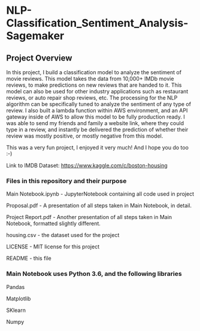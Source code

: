 # NLP-Classification_Sentiment_Analysis-Sagemaker

## Project Overview
In this project, I build a classification model to analyze the sentiment of movie reviews. This model takes the data from 10,000+ IMDb movie reviews, to make predictions on new reviews that are handed to it. This model can also be used for other industry applications such as restaurant reviews, or auto repair shop reviews, etc. The processing for the NLP algorithm can be specifically tuned to analyze the sentiment of any type of review. I also built a lambda function within AWS environment, and an API gateway inside of AWS to allow this model to be fully production ready. I was able to send my friends and family a website link, where they could type in a review, and instantly be delivered the prediction of whether their review was mostly positive, or mostly negative from this model.

This was a very fun project, I enjoyed it very much! And I hope you do too :-)

Link to IMDB Dataset:
https://www.kaggle.com/c/boston-housing


### Files in this repository and their purpose
Main Notebook.ipynb - JupyterNotebook containing all code used in project

   Proposal.pdf - A presentation of all steps taken in Main Notebook, in detail.

   Project Report.pdf - Another presentation of all steps taken in Main Notebook, formatted slightly different.
   
   housing.csv - the dataset used for the project

   LICENSE - MIT license for this project

   README - this file


### Main Notebook uses Python 3.6, and the following libraries
   Pandas

   Matplotlib

   SKlearn

   Numpy
